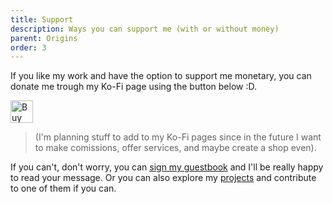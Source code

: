 ```yaml
---
title: Support
description: Ways you can support me (with or without money)
parent: Origins
order: 3
---
```


If you like my work and have the option to support me monetary, you can donate me trough my Ko-Fi page using the button below :D.

<a href='https://ko-fi.com/K3K519YBGW' target='_blank' style="border-radius:12px"><img height='36' style='border:0px;height:36px;' src='/public/img/buttons/general/kofi_orange.webp' alt='Buy Me a Coffee at ko-fi.com' loading="lazy" decoding="async" eleventy:ignore/></a>

> (I'm planning stuff to add to my Ko-Fi pages since in the future I want to make comissions, offer services, and maybe create a shop even).

If you can't, don't worry, you can [sign my guestbook](https://reduxflakes.atabook.org/) and I'll be really happy to read your message. Or you can also explore my [projects](/projects) and contribute to one of them if you can.
